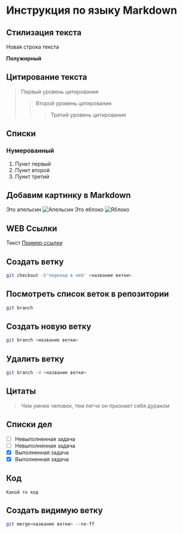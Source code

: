 # Инструкция по языку Markdown

## Стилизация текста

Новая строка текста

**Полужирный**

## Цитирование текста

> Первый уровень цитирования
>
> > Второй уровень цитирования
> >
> > > Третий уровень цитирования

## Списки

### Нумерованный

1. Пункт первый
2. Пункт второй
3. Пункт третий

## Добавим картинку в Markdown

Это апельсин
![Апельсин](orange.jpg)
Это яблоко
![Яблоко](apple.jpg)

## WEB Ссылки

Текст [Пример ссылки](http://example.com "Всплывающая подсказка")

## Создать ветку

```sh
git checkout -b'переход в неё' <название ветки>
```

## Посмотреть список веток в репозитории

```sh
git branch
```

## Создать новую ветку

```sh
git branch <название ветки>
```

## Удалить ветку

```sh
git branch -d <название ветки>
```

## Цитаты

> Чем умнее человек, тем легче он признает себя дураком

## Списки дел

- [ ] Невыполненная задача
- [ ] Невыполненная задача
- [x] Выполненная задача
- [x] Выполненная задача

## Код

`Какой то код`

## Создать видимую ветку

```sh
git merge<название ветки> --no-ff
```
